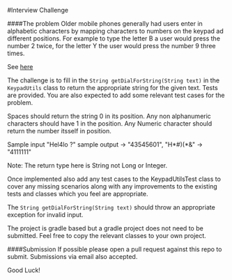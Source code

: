 #Interview Challenge

####The problem
Older mobile phones generally had users enter in alphabetic characters by mapping characters to numbers on the keypad ad different positions. 
For example to type the letter B a user would press the number 2 twice, for the letter Y the user would press the number 9 three times.

See [here](https://github.com/trik-1/java-interview-challenge/blob/master/keypad.jpg)

The challenge is to fill in the `String getDialForString(String text)` in the `KeypadUtils` class to return the appropriate string for the given text. Tests are provided. You are also expected to add some relevant test cases for the problem.

Spaces should return the string 0 in its position.
Any non alphanumeric characters should have 1 in the position.
Any Numeric character should return the number itsself in position.

Sample input "Hel4lo ?" sample output -> "43545601", "H\*#)(*&" -> "4111111"

Note: The return type here is String not Long or Integer.

Once implemented also add any test cases to the KeypadUtilsTest class to cover any missing scenarios along with any improvements to the existing tests and classes which you feel are appropriate.

The `String getDialForString(String text)` should throw an appropriate exception for invalid input.

The project is gradle based but a gradle project does not need to be submitted. Feel free to copy the relevant classes to your own project.

####Submission
If possible please open a pull request against this repo to submit. Submissions via email also accepted.


Good Luck!
